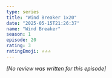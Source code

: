 ```yaml
---
type: series
title: "Wind Breaker 1x20"
date: "2025-05-15T21:26:37"
name: "Wind Breaker"
season: 1
episode: 20
rating: 3
ratingEmoji: ⭐️⭐️⭐️
---
```


*[No review was written for this episode]*
